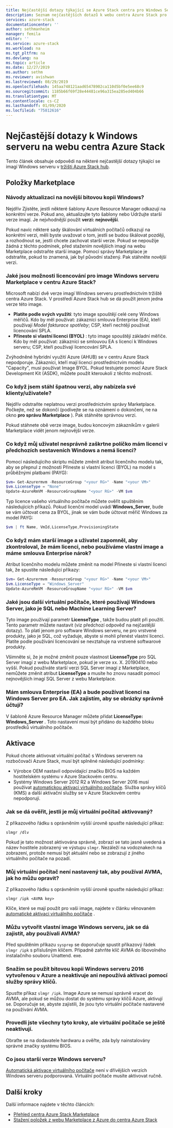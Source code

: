 ```yaml
---
title: Nejčastější dotazy týkající se Azure Stack centra pro Windows Server | Microsoft Docs
description: Seznam nejčastějších dotazů k webu centra Azure Stack pro Windows Server
services: azure-stack
documentationcenter: ''
author: sethmanheim
manager: femila
editor: ''
ms.service: azure-stack
ms.workload: na
ms.tgt_pltfrm: na
ms.devlang: na
ms.topic: article
ms.date: 12/27/2019
ms.author: sethm
ms.reviewer: avishwan
ms.lastreviewed: 08/29/2019
ms.openlocfilehash: 145aa748121aad65478902ca110d5bf0e5ee68c9
ms.sourcegitcommit: 1185b66f69f28e44481ce96a315ea285ed404b66
ms.translationtype: MT
ms.contentlocale: cs-CZ
ms.lasthandoff: 01/09/2020
ms.locfileid: "75812616"
---
```

# <a name="windows-server-in-azure-stack-hub-marketplace-faq"></a>Nejčastější dotazy k Windows serveru na webu centra Azure Stack

Tento článek obsahuje odpovědi na některé nejčastější dotazy týkající se imagí Windows serveru v [tržišti Azure Stack hub](azure-stack-marketplace.md).

## <a name="marketplace-items"></a>Položky Marketplace

### <a name="how-do-i-update-to-a-newer-windows-image"></a>Návody aktualizaci na novější bitovou kopii Windows?

Nejdřív Zjistěte, jestli některé šablony Azure Resource Manager odkazují na konkrétní verze. Pokud ano, aktualizujte tyto šablony nebo Udržujte starší verze imagí. Je nejvhodnější použít **verzi: nejnovější**.

Pokud navíc některé sady škálování virtuálních počítačů odkazují na konkrétní verzi, měli byste uvažovat o tom, jestli se budou škálovat později, a rozhodnout se, jestli chcete zachovat starší verze. Pokud se nepoužije žádná z těchto podmínek, před stažením novějších imagí na webu Marketplace odstraňte starší image. Pomocí správy Marketplace je odstraňte, pokud to znamená, jak byl původní stažený. Pak stáhněte novější verzi.

### <a name="what-are-the-licensing-options-for-windows-server-marketplace-images-on-azure-stack-hub"></a>Jaké jsou možnosti licencování pro image Windows serveru Marketplace v centru Azure Stack?

Microsoft nabízí dvě verze imagí Windows serveru prostřednictvím tržiště centra Azure Stack. V prostředí Azure Stack hub se dá použít jenom jedna verze této image.  

- **Platíte podle svých využití**: tyto image spouštějí celé ceny Windows měřičů.
   Kdo by měl používat: zákazníci smlouva Enterprise (EA), kteří používají *Model fakturace spotřeby*; CSP, kteří nechtějí používat licencování SPLA.
- **Přineste si vlastní licenci (BYOL)** : tyto image spouštějí základní měřiče.
   Kdo by měl používat: zákazníci se smlouvou EA s licencí k Windows serveru; CSP, kteří používají licencování SPLA.

Zvýhodněné hybridní využití Azure (AHUB) se v centru Azure Stack nepodporuje. Zákazníci, kteří mají licenci prostřednictvím modelu "Capacity", musí používat Image BYOL. Pokud testujete pomocí Azure Stack Development Kit (ASDK), můžete použít kteroukoli z těchto možností.

### <a name="what-if-i-downloaded-the-wrong-version-to-offer-my-tenantsusers"></a>Co když jsem stáhl špatnou verzi, aby nabízela své klienty/uživatele?

Nejdřív odstraňte neplatnou verzi prostřednictvím správy Marketplace. Počkejte, než se dokončí (podívejte se na oznámení o dokončení, ne na okno **pro správu Marketplace** ). Pak stáhněte správnou verzi.

Pokud stáhnete obě verze image, budou koncovým zákazníkům v galerii Marketplace vidět jenom nejnovější verze.

### <a name="what-if-my-user-incorrectly-checked-the-i-have-a-license-box-in-previous-windows-builds-and-they-dont-have-a-license"></a>Co když můj uživatel nesprávně zaškrtne políčko mám licenci v předchozích sestaveních Windows a nemá licenci?

Pomocí následujícího skriptu můžete změnit atribut licenčního modelu tak, aby se přepnul z možnosti Přineste si vlastní licenci (BYOL) na model s průběžnými platbami (PAYG):

```powershell
$vm= Get-Azurermvm -ResourceGroup "<your RG>" -Name "<your VM>"
$vm.LicenseType = "None"
Update-AzureRmVM -ResourceGroupName "<your RG>" -VM $vm
```

Typ licence vašeho virtuálního počítače můžete ověřit spuštěním následujících příkazů. Pokud licenční model uvádí **Windows_Server**, bude se vám účtovat cena za BYOL, jinak se vám bude účtovat měřič Windows za model PAYG:

```powershell
$vm | ft Name, VmId,LicenseType,ProvisioningState
```

### <a name="what-if-i-have-an-older-image-and-my-user-forgot-to-check-the-i-have-a-license-box-or-we-use-our-own-images-and-we-do-have-enterprise-agreement-entitlement"></a>Co když mám starší image a uživatel zapomněl, aby zkontroloval, že mám licenci, nebo používáme vlastní image a máme smlouva Enterprise nárok?

Atribut licenčního modelu můžete změnit na model Přineste si vlastní licenci tak, že spustíte následující příkazy:

```powershell
$vm= Get-Azurermvm -ResourceGroup "<your RG>" -Name "<your VM>"
$vm.LicenseType = "Windows_Server"
Update-AzureRmVM -ResourceGroupName "<your RG>" -VM $vm
```

### <a name="what-about-other-vms-that-use-windows-server-such-as-sql-or-machine-learning-server"></a>Jaké jsou další virtuální počítače, které používají Windows Server, jako je SQL nebo Machine Learning Server?

Tyto image používají parametr **LicenseType** , takže budou platit při použití. Tento parametr můžete nastavit (viz předchozí odpověď na nejčastější dotazy). To platí jenom pro software Windows serveru, ne pro vrstvené produkty, jako je SQL, což vyžaduje, abyste si mohli přenést vlastní licenci. Platíte podle používání licencování se nevztahuje na vrstvené softwarové produkty.

Všimněte si, že je možné změnit pouze vlastnost **LicenseType** pro SQL Server imagí z webu Marketplace, pokud je verze xx. X. 20190410 nebo vyšší. Pokud používáte starší verzi SQL Server imagí z Marketplace, nemůžete změnit atribut **LicenseType** a musíte ho znovu nasadit pomocí nejnovějších imagí SQL Server z webu Marketplace.

### <a name="i-have-an-enterprise-agreement-ea-and-will-be-using-my-ea-windows-server-license-how-do-i-make-sure-images-are-billed-correctly"></a>Mám smlouva Enterprise (EA) a bude používat licenci na Windows Server pro EA. Jak zajistím, aby se obrázky správně účtují?

V šabloně Azure Resource Manager můžete přidat **LicenseType: Windows_Server** . Toto nastavení musí být přidáno do každého bloku prostředků virtuálního počítače.

## <a name="activation"></a>Aktivace

Pokud chcete aktivovat virtuální počítač s Windows serverem na rozbočovači Azure Stack, musí být splněné následující podmínky:

- Výrobce OEM nastavil odpovídající značku BIOS na každém hostitelském systému v Azure Stackovém centru.
- Systémy Windows Server 2012 R2 a Windows Server 2016 musí používat [automatickou aktivaci virtuálního počítače](/previous-versions/windows/it-pro/windows-server-2012-R2-and-2012/dn303421(v=ws.11)). Služba správy klíčů (KMS) a další aktivační služby se v Azure Stackovém centru nepodporují.

### <a name="how-can-i-verify-that-my-virtual-machine-is-activated"></a>Jak se dá ověřit, jestli je můj virtuální počítač aktivovaný?

Z příkazového řádku s oprávněním vyšší úrovně spusťte následující příkaz:

```shell
slmgr /dlv
```

Pokud je tato možnost aktivována správně, zobrazí se tato jasně uvedená a název hostitele zobrazený ve výstupu `slmgr`. Nezáleží na vodoznakech na zobrazení, protože nemusí být aktuální nebo se zobrazují z jiného virtuálního počítače na pozadí.

### <a name="my-vm-is-not-set-up-to-use-avma-how-can-i-fix-it"></a>Můj virtuální počítač není nastavený tak, aby používal AVMA, jak ho můžu opravit?

Z příkazového řádku s oprávněním vyšší úrovně spusťte následující příkaz:

```shell
slmgr /ipk <AVMA key>
```

Klíče, které se mají použít pro vaši image, najdete v článku věnovaném [automatické aktivaci virtuálního počítače](/previous-versions/windows/it-pro/windows-server-2012-R2-and-2012/dn303421(v=ws.11)) .

### <a name="i-create-my-own-windows-server-images-how-can-i-make-sure-they-use-avma"></a>Můžu vytvořit vlastní image Windows serveru, jak se dá zajistit, aby používali AVMA?

Před spuštěním příkazu `sysprep` se doporučuje spustit příkazový řádek `slmgr /ipk` s příslušným klíčem. Případně zahrňte klíč AVMA do libovolného instalačního souboru Unattend. exe.

### <a name="i-am-trying-to-use-my-windows-server-2016-image-created-on-azure-and-it-is-not-activating-or-using-kms-activation"></a>Snažím se použít bitovou kopii Windows serveru 2016 vytvořenou v Azure a neaktivuje ani nepoužívá aktivaci pomocí služby správy klíčů.

Spusťte příkaz `slmgr /ipk`. Image Azure se nemusí správně vracet do AVMA, ale pokud se můžou dostat do systému správy klíčů Azure, aktivují se. Doporučuje se, abyste zajistili, že jsou tyto virtuální počítače nastavené na používání AVMA.

### <a name="i-have-performed-all-of-these-steps-but-my-virtual-machines-are-still-not-activating"></a>Provedli jste všechny tyto kroky, ale virtuální počítače se ještě neaktivují.

Obraťte se na dodavatele hardwaru a ověřte, zda byly nainstalovány správné značky systému BIOS.

### <a name="what-about-earlier-versions-of-windows-server"></a>Co jsou starší verze Windows serveru?

[Automatická aktivace virtuálního počítače](/previous-versions/windows/it-pro/windows-server-2012-R2-and-2012/dn303421(v=ws.11)) není v dřívějších verzích Windows serveru podporovaná. Virtuální počítače musíte aktivovat ručně.

## <a name="next-steps"></a>Další kroky

Další informace najdete v těchto článcích:

- [Přehled centra Azure Stack Marketplace](azure-stack-marketplace.md)
- [Stažení položek z webu Marketplace z Azure do centra Azure Stack](azure-stack-download-azure-marketplace-item.md)
